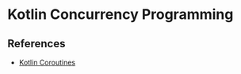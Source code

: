 # Kotlin Concurrency Programming

## References 

- [Kotlin Coroutines](https://github.com/Kotlin/kotlinx.coroutines)